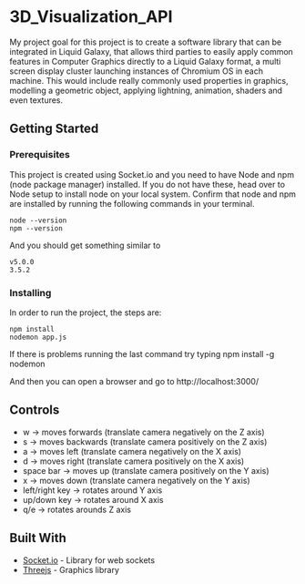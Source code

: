 # 3D_Visualization_API
My project goal for this project is to create a software library that can be integrated in Liquid Galaxy, that allows third parties to easily apply common features in Computer Graphics directly to a Liquid Galaxy format, a multi screen display cluster launching instances of Chromium OS in each machine. This would include really commonly used properties in graphics, modelling a geometric object, applying lightning, animation, shaders and even textures.

## Getting Started

### Prerequisites

This project is created using Socket.io and you need to have Node and npm (node package manager) installed. If you do not have these, head over to Node setup to install node on your local system. Confirm that node and npm are installed by running the following commands in your terminal.
```
node --version
npm --version
```
And you should get something similar to
```
v5.0.0
3.5.2
```

### Installing

In order to run the project, the steps are:

```
npm install
nodemon app.js
```
If there is problems running the last command try typing npm install -g nodemon

And then you can open a browser and go to http://localhost:3000/

## Controls
* w → moves forwards (translate camera negatively on the Z axis)
* s → moves backwards (translate camera positively on the Z axis)
* a → moves left (translate camera negatively on the X axis)
* d → moves right (translate camera positively on the X axis)
* space bar → moves up (translate camera positively on the Y axis)
* x →  moves down (translate camera negatively on the Y axis)
* left/right key → rotates around Y axis
* up/down key → rotates around X axis
* q/e → rotates arounds Z axis

## Built With

* [Socket.io](https://socket.io/) - Library for web sockets
* [Threejs](https://threejs.org/) - Graphics library

